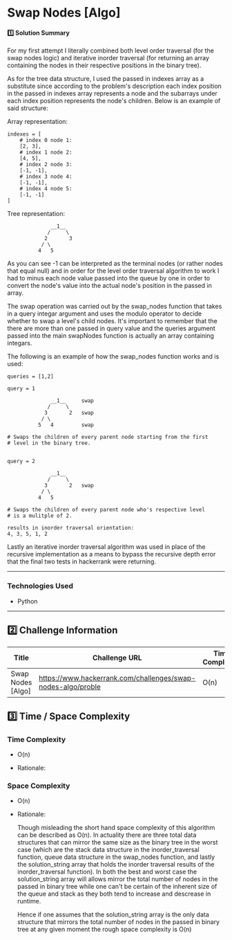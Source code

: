 # Swap Nodes [Algo]

#### 1️⃣ Solution Summary

For my first attempt I literally combined both level order traversal (for the swap nodes logic) and iterative inorder traversal (for returning an array containing the nodes in their respective positions in the binary tree).

As for the tree data structure, I used the passed in indexes array as a substitute since according to the problem's description each index position in the passed in indexes array represents a node and the subarrays under each index position represents the node's children. Below is an example of said structure:

Array representation:

```
indexes = [
    # index 0 node 1:
    [2, 3],
    # index 1 node 2:
    [4, 5],
    # index 2 node 3:
    [-1, -1],
    # index 3 node 4:
    [-1, -1],
    # index 4 node 5:
    [-1, -1]
]
```

Tree representation:

```
              __1__
             /     \
            2       3
           / \
          4   5
```

As you can see -1 can be interpreted as the terminal nodes (or rather nodes that equal null) and in order for the level order traversal algorithm to work I had to minus each node value passed into the queue by one in order to convert the node's value into the actual node's position in the passed in array.

The swap operation was carried out by the swap_nodes function that takes in a query integar argument and uses the modulo operator to decide whether to swap a level's child nodes. It's important to remember that the there are more than one passed in query value and the queries argument passed into the main swapNodes function is actually an array containing integars.

The following is an example of how the swap_nodes function works and is used:

```
queries = [1,2]

query = 1

              __1__     swap
             /     \
            3       2   swap
           / \
          5   4         swap

# Swaps the children of every parent node starting from the first
# level in the binary tree.


query = 2

              __1__
             /     \
            3       2   swap
           / \
          4   5

# Swaps the children of every parent node who's respective level
# is a mulitple of 2.

results in inorder traversal orientation:
4, 3, 5, 1, 2
```

Lastly an iterative inorder traversal algorithm was used in place of the recursive implementation as a means to bypass the recursive depth error that the final two tests in hackerrank were returning.

---

### Technologies Used

- Python

---

## 2️⃣ Challenge Information

| Title             | Challenge URL                                                | Time Complexity | Space Complexity | Difficulty |
| ----------------- | ------------------------------------------------------------ | --------------- | ---------------- | ---------- |
| Swap Nodes [Algo] | https://www.hackerrank.com/challenges/swap-nodes-algo/proble | O(n)            | O(n)             | Medium     |

## 3️⃣ Time / Space Complexity

### Time Complexity

- O(n)

- Rationale:

### Space Complexity

- O(n)

- Rationale:

  Though misleading the short hand space complexity of this algorithm can be described as O(n). In actuality there are three total data structures that can mirror the same size as the binary tree in the worst case (which are the stack data structure in the inorder_traversal function, queue data structure in the swap_nodes function, and lastly the solution_string array that holds the inorder traversal results of the inorder_traversal function). In both the best and worst case the solution_string array will allows mirror the total number of nodes in the passed in binary tree while one can't be certain of the inherent size of the queue and stack as they both tend to increase and descrease in runtime.

  Hence if one assumes that the solution_string array is the only data structure that mirrors the total number of nodes in the passed in binary tree at any given moment the rough space complexity is O(n)
